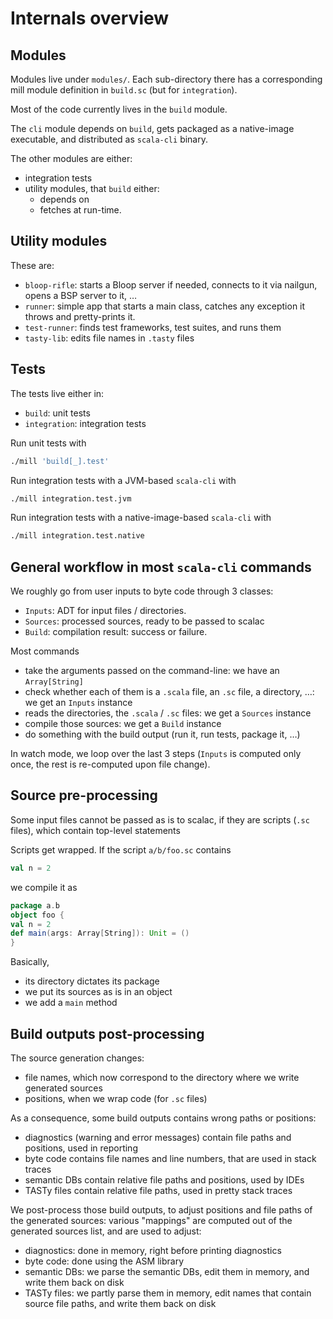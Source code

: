 # Internals overview

## Modules

Modules live under `modules/`. Each sub-directory there has a
corresponding mill module definition in `build.sc` (but for `integration`).

Most of the code currently lives in the `build` module.

The `cli` module depends on `build`, gets
packaged as a native-image executable, and distributed as `scala-cli` binary.

The other modules are either:
- integration tests
- utility modules, that `build` either:
  - depends on
  - fetches at run-time.

## Utility modules

These are:
- `bloop-rifle`: starts a Bloop server if needed, connects to it via nailgun, opens a BSP server to it, …
- `runner`: simple app that starts a main class, catches any exception it throws and pretty-prints it.
- `test-runner`: finds test frameworks, test suites, and runs them
- `tasty-lib`: edits file names in `.tasty` files

## Tests

The tests live either in:
- `build`: unit tests
- `integration`: integration tests

Run unit tests with
```bash
./mill 'build[_].test'
```

Run integration tests with a JVM-based `scala-cli` with
```bash
./mill integration.test.jvm
```

Run integration tests with a native-image-based `scala-cli` with
```bash
./mill integration.test.native
```

## General workflow in most `scala-cli` commands

We roughly go from user inputs to byte code through 3 classes:
- `Inputs`: ADT for input files / directories.
- `Sources`: processed sources, ready to be passed to scalac
- `Build`: compilation result: success or failure.

Most commands
- take the arguments passed on the command-line: we have an `Array[String]`
- check whether each of them is a `.scala` file, an `.sc` file, a directory, …: we get an `Inputs` instance
- reads the directories, the `.scala` / `.sc` files: we get a `Sources` instance
- compile those sources: we get a `Build` instance
- do something with the build output (run it, run tests, package it, …)

In watch mode, we loop over the last 3 steps (`Inputs` is computed only once, the rest is re-computed upon file change).

## Source pre-processing

Some input files cannot be passed as is to scalac, if they are scripts (`.sc` files), which contain top-level statements

Scripts get wrapped. If the script `a/b/foo.sc` contains
```scala
val n = 2
```
we compile it as
```scala
package a.b
object foo {
val n = 2
def main(args: Array[String]): Unit = ()
}
```
Basically,
- its directory dictates its package
- we put its sources as is in an object
- we add a `main` method

## Build outputs post-processing

The source generation changes:
- file names, which now correspond to the directory where we write generated sources
- positions, when we wrap code (for `.sc` files)

As a consequence, some build outputs contains wrong paths or positions:
- diagnostics (warning and error messages) contain file paths and positions, used in reporting
- byte code contains file names and line numbers, that are used in stack traces
- semantic DBs contain relative file paths and positions, used by IDEs
- TASTy files contain relative file paths, used in pretty stack traces

We post-process those build outputs, to adjust positions and file paths of the generated sources:
various "mappings" are computed out of the generated sources list, and are used to adjust:
- diagnostics: done in memory, right before printing diagnostics
- byte code: done using the ASM library
- semantic DBs: we parse the semantic DBs, edit them in memory, and write them back on disk
- TASTy files: we partly parse them in memory, edit names that contain source file paths, and write them back on disk
